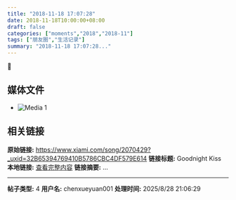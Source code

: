 ```yaml
---
title: "2018-11-18 17:07:28"
date: 2018-11-18T10:00:00+08:00
draft: false
categories: ["moments","2018","2018-11"]
tags: ["朋友圈","生活记录"]
summary: "2018-11-18 17:07:28..."
---
```


🌃

## 媒体文件

- ![Media 1](/Moments/photos/2018-11-18/201811181707280.jpg)

## 相关链接

**原始链接:** https://www.xiami.com/song/2070429?_uxid=32B65394769410B5786CBC4DF579E614
**链接标题:** Goodnight Kiss
**本地链接:** [查看完整内容](/link_content/2018/11/2018-11-18/link_content/)
**链接摘要:** ...

---

**帖子类型:** 4
**用户名:** chenxueyuan001
**处理时间:** 2025/8/28 21:06:29